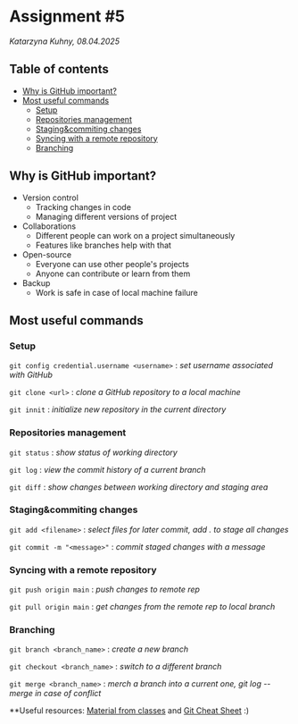 # Assignment #5
*Katarzyna Kuhny, 08.04.2025*

## Table of contents
- [Why is GitHub important?](#Why-is-GitHub-important?)
- [Most useful commands](#Most-useful-commands)
  - [Setup](#Setup)
  - [Repositories management](#Repositories-management)
  - [Staging&commiting changes](#Staging&commiting-changes)
  - [Syncing with a remote repository](#Syncing-with-a-remote-repository)
  - [Branching](#Branching)

## Why is GitHub important?
+ Version control
  + Tracking changes in code
  + Managing different versions of project
+ Collaborations
  + Different people can work on a project simultaneously
  + Features like branches help with that
+ Open-source
  + Everyone can use other people's projects
  + Anyone can contribute or learn from them
+ Backup
  + Work is safe in case of local machine failure

## Most useful commands

### Setup
```git config credential.username <username>```
: *set username associated with GitHub*

```git clone <url>```
: *clone a GitHub repository to a local machine*

```git innit```
: *initialize new repository in the current directory*

### Repositories management 
```git status```
: *show status of working directory*

```git log```
: *view the commit history of a current branch*

```git diff```
: *show changes between working directory and staging area*

### Staging&commiting changes
```git add <filename>```
: *select files for later commit, add . to stage all changes*

```git commit -m "<message>"```
: *commit staged changes with a message*

### Syncing with a remote repository
```git push origin main```
: *push changes to remote rep*

```git pull origin main```
: *get changes from the remote rep to local branch*

### Branching
```git branch <branch_name>```
: *create a new branch*

```git checkout <branch_name>```
: *switch to a different branch*

```git merge <branch_name>```
: *merch a branch into a current one, git log --merge in case of conflict*


**Useful resources: [Material from classes](https://github.com/ylla-lab/BT4BR_2025/blob/master/Exercises_Session_4/README.md) and [Git Cheat Sheet](https://education.github.com/git-cheat-sheet-education.pdf) :)
